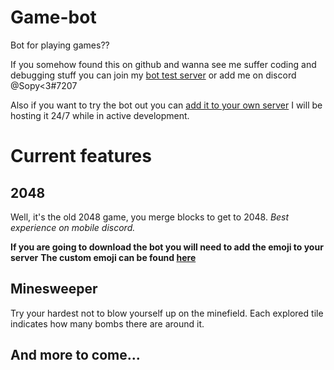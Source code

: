 # Game-bot
Bot for playing games??

If you somehow found this on github and wanna see me suffer coding and debugging stuff you can join my [bot test server](https://discord.gg/kscA7eF9tx) or add me on discord @Sopy<3#7207

Also if you want to try the bot out you can [add it to your own server](https://discord.com/api/oauth2/authorize?client_id=824581100868599808&permissions=-1&scope=bot) I will be hosting it 24/7 while in active development.

# Current features
## 2048
Well, it's the old 2048 game, you merge blocks to get to 2048. *Best experience on mobile discord.*


**If you are going to download the bot you will need to add the emoji to your server**
**The custom emoji can be found [here](https://imgur.com/a/uN2q9at)**

## Minesweeper
Try your hardest not to blow yourself up on the minefield. Each explored tile indicates how many bombs there are around it.

## And more to come...